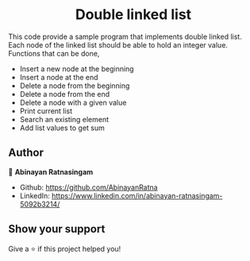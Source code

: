 <h1 align="center">Double linked list</h1>


This code provide a sample program that implements double linked list. Each node of
the linked list should be able to hold an integer value.
Functions that can be done,

- Insert a new node at the beginning
- Insert a node at the end
- Delete a node from the beginning
- Delete a node from the end
- Delete a node with a given value
- Print current list
- Search an existing element
- Add list values to get sum 


## Author

👤 **Abinayan Ratnasingam**

- Github: https://github.com/AbinayanRatna
- LinkedIn: https://www.linkedin.com/in/abinayan-ratnasingam-5092b3214/

## Show your support

Give a ⭐️ if this project helped you!
